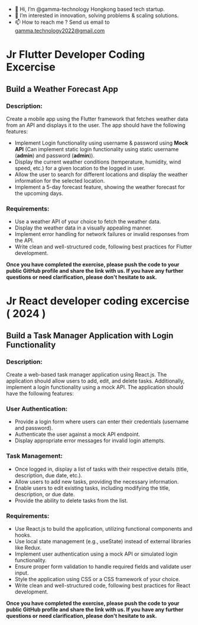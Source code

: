 - 👋 Hi, I’m @gamma-technology Hongkong based tech startup.
- 👀 I’m interested in innovation, solving problems & scaling solutions.
- 📫 How to reach me ? Send us email to gamma.technology2022@gmail.com

# Jr Flutter Developer Coding Excercise
## Build a Weather Forecast App
### Description:
Create a mobile app using the Flutter framework that fetches weather data from an API and displays it to the user. 
The app should have the following features:

- Implement Login functionality using username & password using **Mock API** (Can implement static login functionality using static username (**admin**) and password (**admin**)).
- Display the current weather conditions (temperature, humidity, wind speed, etc.) for a given location to the logged in user.
- Allow the user to search for different locations and display the weather information for the selected location.
- Implement a 5-day forecast feature, showing the weather forecast for the upcoming days.
  
### Requirements:
- Use a weather API of your choice to fetch the weather data.
- Display the weather data in a visually appealing manner.
- Implement error handling for network failures or invalid responses from the API.
- Write clean and well-structured code, following best practices for Flutter development.

**Once you have completed the exercise, please push the code to your public GitHub profile and share the link with us. If you have any further questions or need clarification, please don't hesitate to ask.**

# Jr React developer coding excercise ( 2024 )
## Build a Task Manager Application with Login Functionality

### Description:
Create a web-based task manager application using React.js. The application should allow users to add, edit, and delete tasks. Additionally, implement a login functionality using a mock API. The application should have the following features:

### User Authentication:

- Provide a login form where users can enter their credentials (username and password).
- Authenticate the user against a mock API endpoint.
- Display appropriate error messages for invalid login attempts.
### Task Management:

- Once logged in, display a list of tasks with their respective details (title, description, due date, etc.).
- Allow users to add new tasks, providing the necessary information.
- Enable users to edit existing tasks, including modifying the title, description, or due date.
- Provide the ability to delete tasks from the list.
### Requirements:
- Use React.js to build the application, utilizing functional components and hooks.
- Use local state management (e.g., useState) instead of external libraries like Redux.
- Implement user authentication using a mock API or simulated login functionality.
- Ensure proper form validation to handle required fields and validate user input.
- Style the application using CSS or a CSS framework of your choice.
- Write clean and well-structured code, following best practices for React development.

**Once you have completed the exercise, please push the code to your public GitHub profile and share the link with us. If you have any further questions or need clarification, please don't hesitate to ask.**
<!---
gamma-technology/gamma-technology is a ✨ special ✨ repository because its `README.md` (this file) appears on your GitHub profile.
You can click the Preview link to take a look at your changes.
--->
